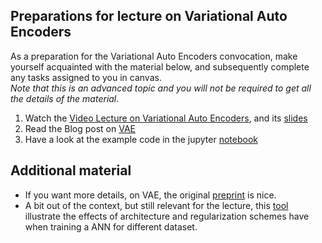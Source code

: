 ## Preparations for lecture on Variational Auto Encoders

As a preparation for the Variational Auto Encoders convocation, make yourself acquainted with the material below, and subsequently complete any tasks assigned to you in canvas.  
*Note that this is an advanced topic and you will not be required to get all the details of the material*.

1. Watch the [Video Lecture on Variational Auto Encoders](https://youtu.be/dPRPGA0krOs), and its [slides](slides/VariationalAutoEncoders.pdf)
2. Read the Blog post on [VAE](https://towardsdatascience.com/understanding-variational-autoencoders-vaes-f70510919f73)
3. Have a look at the example code in the jupyter [notebook](../nb/vae/)

## Additional material

* If you want more details, on VAE, the original [preprint](https://arxiv.org/pdf/1312.6114.pdf) is nice.
* A bit out of the context, but still relevant for the lecture, this [tool](https://playground.tensorflow.org/) illustrate the effects of architecture and regularization schemes have when training a ANN for different dataset. 
